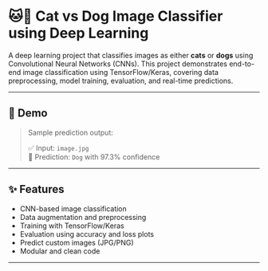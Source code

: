 # 🐱🐶 Cat vs Dog Image Classifier using Deep Learning

A deep learning project that classifies images as either **cats** or **dogs** using Convolutional Neural Networks (CNNs). This project demonstrates end-to-end image classification using TensorFlow/Keras, covering data preprocessing, model training, evaluation, and real-time predictions.

---


## 🚀 Demo

> Sample prediction output:
>
> ✅ Input: `image.jpg`  
> 🐶 Prediction: `Dog` with 97.3% confidence

---

## ✨ Features

- CNN-based image classification
- Data augmentation and preprocessing
- Training with TensorFlow/Keras
- Evaluation using accuracy and loss plots
- Predict custom images (JPG/PNG)
- Modular and clean code

---



